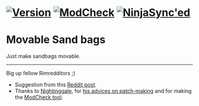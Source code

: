 # [![Version](https://img.shields.io/badge/Rimworld-B18-orange.svg?style=for-the-badge)](https://ludeon.com/forums/index.php?topic=25325)          [![ModCheck](https://img.shields.io/badge/ModCheck-1.5-blue.svg?style=for-the-badge)](https://ludeon.com/forums/index.php?topic=36534)          [![NinjaSync'ed](https://img.shields.io/badge/Ninja-Sync'ed-red.svg?style=for-the-badge)](http://www.modsync.ninja/#one)

# Movable Sand bags

Just make sandbags movable.

___________
Big up fellow Rimredditors ;)
- Suggestion from this [Reddit post](https://www.reddit.com/r/RimWorld/comments/6on4zz/sandbag_is_not_made_of_sand/dkiq76b/).     
- Thanks to [Nightinggale](https://ludeon.com/forums/index.php?action=profile;u=83071), for [his advices on patch-making](https://ludeon.com/forums/index.php?topic=37242.msg381089#msg381089) and for making the [ModCheck tool](https://github.com/Nightinggale/ModCheck#modcheck).